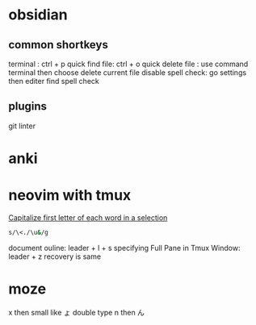# obsidian
## common shortkeys
terminal : ctrl + p
quick find file: ctrl + o
quick delete file : use command  terminal then choose delete current file
disable spell check:  go settings then editer find spell check 

## plugins
git
linter

# anki

# neovim with tmux

[Capitalize first letter of each word in a selection](https://stackoverflow.com/questions/17440659/capitalize-first-letter-of-each-word-in-a-selection-using-vim)
```bash
s/\<./\u&/g
```
document ouline: leader + l + s
specifying Full Pane in Tmux Window: leader + z recovery is same

# moze
x then  small like ょ
double type n then ん

